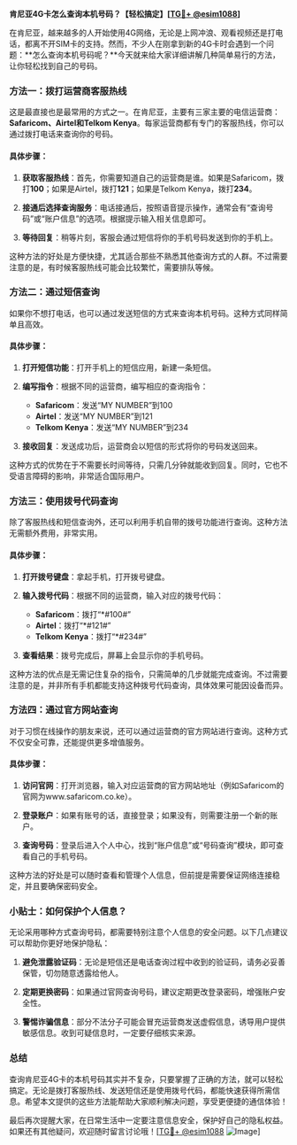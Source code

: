 **肯尼亚4G卡怎么查询本机号码？【轻松搞定】[[TG💪+ @esim1088](https://t.me/s/esim1088)]**

在肯尼亚，越来越多的人开始使用4G网络，无论是上网冲浪、观看视频还是打电话，都离不开SIM卡的支持。然而，不少人在刚拿到新的4G卡时会遇到一个问题：**怎么查询本机号码呢？**今天就来给大家详细讲解几种简单易行的方法，让你轻松找到自己的号码。

### 方法一：拨打运营商客服热线

这是最直接也是最常用的方式之一。在肯尼亚，主要有三家主要的电信运营商：**Safaricom、Airtel和Telkom Kenya**。每家运营商都有专门的客服热线，你可以通过拨打电话来查询你的号码。

#### 具体步骤：
1. **获取客服热线**：首先，你需要知道自己的运营商是谁。如果是Safaricom，拨打**100**；如果是Airtel，拨打**121**；如果是Telkom Kenya，拨打**234**。
   
2. **接通后选择查询服务**：电话接通后，按照语音提示操作，通常会有“查询号码”或“账户信息”的选项。根据提示输入相关信息即可。

3. **等待回复**：稍等片刻，客服会通过短信将你的手机号码发送到你的手机上。

这种方法的好处是方便快捷，尤其适合那些不熟悉其他查询方式的人群。不过需要注意的是，有时候客服热线可能会比较繁忙，需要排队等候。

### 方法二：通过短信查询

如果你不想打电话，也可以通过发送短信的方式来查询本机号码。这种方式同样简单且高效。

#### 具体步骤：
1. **打开短信功能**：打开手机上的短信应用，新建一条短信。

2. **编写指令**：根据不同的运营商，编写相应的查询指令：
   - **Safaricom**：发送“MY NUMBER”到100
   - **Airtel**：发送“MY NUMBER”到121
   - **Telkom Kenya**：发送“MY NUMBER”到234

3. **接收回复**：发送成功后，运营商会以短信的形式将你的号码发送回来。

这种方式的优势在于不需要长时间等待，只需几分钟就能收到回复。同时，它也不受语言障碍的影响，非常适合国际用户。

### 方法三：使用拨号代码查询

除了客服热线和短信查询外，还可以利用手机自带的拨号功能进行查询。这种方法无需额外费用，非常实用。

#### 具体步骤：
1. **打开拨号键盘**：拿起手机，打开拨号键盘。

2. **输入拨号代码**：根据不同的运营商，输入对应的拨号代码：
   - **Safaricom**：拨打“*#100#”
   - **Airtel**：拨打“*#121#”
   - **Telkom Kenya**：拨打“*#234#”

3. **查看结果**：拨号完成后，屏幕上会显示你的手机号码。

这种方法的优点是无需记住复杂的指令，只需简单的几步就能完成查询。不过需要注意的是，并非所有手机都能支持这种拨号代码查询，具体效果可能因设备而异。

### 方法四：通过官方网站查询

对于习惯在线操作的朋友来说，还可以通过运营商的官方网站进行查询。这种方式不仅安全可靠，还能提供更多增值服务。

#### 具体步骤：
1. **访问官网**：打开浏览器，输入对应运营商的官方网站地址（例如Safaricom的官网为www.safaricom.co.ke）。

2. **登录账户**：如果有账号的话，直接登录；如果没有，则需要注册一个新的账户。

3. **查询号码**：登录后进入个人中心，找到“账户信息”或“号码查询”模块，即可查看自己的手机号码。

这种方法的好处是可以随时查看和管理个人信息，但前提是需要保证网络连接稳定，并且要确保密码安全。

### 小贴士：如何保护个人信息？

无论采用哪种方式查询号码，都需要特别注意个人信息的安全问题。以下几点建议可以帮助你更好地保护隐私：

1. **避免泄露验证码**：无论是短信还是电话查询过程中收到的验证码，请务必妥善保管，切勿随意透露给他人。

2. **定期更换密码**：如果通过官网查询号码，建议定期更改登录密码，增强账户安全性。

3. **警惕诈骗信息**：部分不法分子可能会冒充运营商发送虚假信息，诱导用户提供敏感信息。收到可疑信息时，一定要仔细核实来源。

### 总结

查询肯尼亚4G卡的本机号码其实并不复杂，只要掌握了正确的方法，就可以轻松搞定。无论是拨打客服热线、发送短信还是使用拨号代码，都能快速获得所需信息。希望本文提供的这些方法能帮助大家顺利解决问题，享受更便捷的通信体验！

最后再次提醒大家，在日常生活中一定要注意信息安全，保护好自己的隐私权益。如果还有其他疑问，欢迎随时留言讨论哦！[[TG💪+ @esim1088](https://t.me/s/esim1088) ![Image](https://i.postimg.cc/4NQfJmqS/Snipaste-2025-05-13-00-14-12.png)]